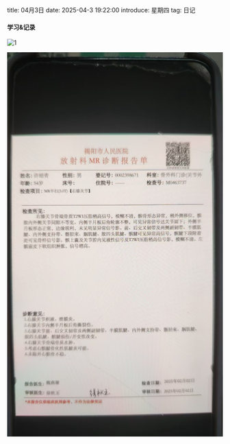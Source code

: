 title: 04月3日
date: 2025-04-3 19:22:00
introduce: 星期四
tag: 日记

#### 学习&记录
![1](/static/img/2025/04/3/1.jpg)

![2](/static/img/2025/04/3/2.jpg)

